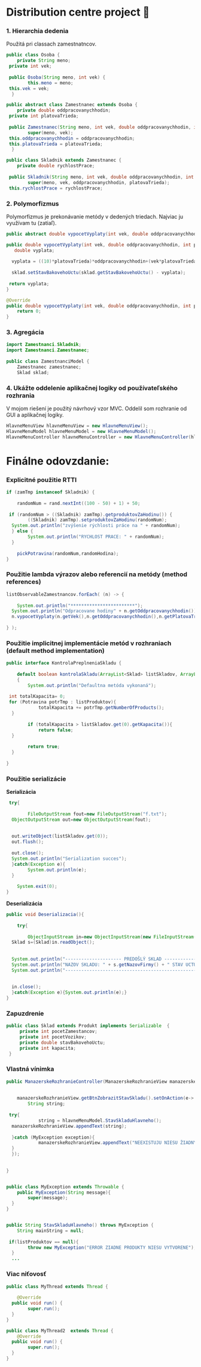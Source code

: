 
# Distribution centre project 🛒


 
### 1. Hierarchia dedenia
 Použitá pri classach zamestnatncov.
```java
public class Osoba {  
    private String meno;  
 private int vek;  
  
 public Osoba(String meno, int vek) {  
        this.meno = meno;  
 this.vek = vek;  
  }
```

```java
public abstract class Zamestnanec extends Osoba {  
    private double oddpracovanychhodin;  
 private int platovaTrieda;  
  
 public Zamestnanec(String meno, int vek, double oddpracovanychhodin, int platovaTrieda) {  
        super(meno, vek);  
 this.oddpracovanychhodin = oddpracovanychhodin;  
 this.platovaTrieda = platovaTrieda;  
  }
```

```java
public class Skladnik extends Zamestnanec {  
    private double rychlostPrace;  
  
 public Skladnik(String meno, int vek, double oddpracovanychhodin, int platovaTrieda, double rychlostPrace) {  
        super(meno, vek, oddpracovanychhodin, platovaTrieda);  
 this.rychlostPrace = rychlostPrace;
```

	
### 2. Polymorfizmus
Polymorfizmus je prekonávanie metódy v dedených triedach.
Najviac ju využívam tu (zatiaľ).

```java
public abstract double vypocetVyplaty(int vek, double oddpracovanychhodin, int platovaTrieda, Sklad sklad);
```
```java
public double vypocetVyplaty(int vek, double oddpracovanychhodin, int platovaTrieda, Sklad sklad) {  
   double vyplata;  
    
  vyplata = ((10)*platovaTrieda)*oddpracovanychhodin+(vek*platovaTrieda);  
  
  sklad.setStavBakovehoUctu(sklad.getStavBakovehoUctu() - vyplata);  
   
 return vyplata;  
}

```

```java
@Override  
public double vypocetVyplaty(int vek, double oddpracovanychhodin, int platovaTrieda,Sklad sklad) {  
    return 0;  
}
```




###  3. Agregácia


```java
import Zamestnanci.Skladnik;  
import Zamestnanci.Zamestnanec;    
  
public class ZamestnanciModel {  
    Zamestnanec zamestnanec;  
	Sklad sklad;
```
### 4. Ukážte oddelenie aplikačnej logiky od používateľského rozhrania
V mojom riešení je použitý návrhový vzor MVC. Oddelil som rozhranie od GUI a aplikačnej logiky.

```java
HlavneMenuView hlavneMenuView = new HlavneMenuView();  
HlavneMenuModel hlavneMenuModel = new HlavneMenuModel();  
HlavneMenuController hlavneMenuController = new HlavneMenuController(hlavneMenuView,hlavneMenuModel,zamestnanciView,spravaZamestnancovView,window);
```

# Finálne odovzdanie: 

### Explicitné použitie RTTI

```java
if (zamTmp instanceof Skladnik) {  
  
    randomNum = rand.nextInt((100 - 50) + 1) + 50;  
  
 if (randomNum > ((Skladnik) zamTmp).getproduktovZaHodinu()) {  
        ((Skladnik) zamTmp).setproduktovZaHodinu(randomNum);  
  System.out.println("zvýšenie rýchlosti práce na " + randomNum);  
  } else {  
        System.out.println("RYCHLOST PRACE: " + randomNum);  
  }  
  
    pickPotravina(randomNum,randomHodina);  
}
```
### Použitie lambda výrazov alebo referencií na metódy (method references)

```java
listObservableZamestnancov.forEach( (n) -> {  
  
    System.out.println("************************");  
  System.out.println("Odpracovane hodiny" + n.getOddpracovanychhodin());  
  n.vypocetVyplaty(n.getVek(),n.getOddpracovanychhodin(),n.getPlatovaTrieda(), listSkladov.get(0));  
  
} );
```

### Použitie implicitnej implementácie metód v rozhraniach (default method implementation)

```java
public interface KontrolaPreplneniaSkladu {  
  
    default boolean kontrolaSkladu(ArrayList<Sklad> listSkladov, ArrayList<Potravina> listProduktov )  
    {  
        System.out.println("Defaultna metóda vykonaná");  
  
 int totalKapacita= 0;  
 for (Potravina potrTmp : listProduktov){  
            totalKapacita += potrTmp.getNumberOfProducts();  
  }  
  
        if (totalKapacita > listSkladov.get(0).getKapacita()){  
            return false;  
  }  
  
        return true;  
  }  
  
}
```

### Použitie serializácie

**Serializácia**

```java
 try{  
  
        FileOutputStream fout=new FileOutputStream("f.txt");  
  ObjectOutputStream out=new ObjectOutputStream(fout);  
  
  
  out.writeObject(listSkladov.get(0));  
  out.flush();  
  
  out.close();  
  System.out.println("Serialization succes");  
  }catch(Exception e){  
        System.out.println(e);  
  }  
  
    System.exit(0);  
}
```
**Deserializácia**

```java
public void Deserializacia(){  
  
    try{  
  
        ObjectInputStream in=new ObjectInputStream(new FileInputStream("f.txt"));  
  Sklad s=(Sklad)in.readObject();  
  
  
  System.out.println("--------------------- PREDOŠLÝ SKLAD ------------------------------");  
  System.out.println("NAZOV SKLADU: " + s.getNazovFirmy() + " STAV UCTU: " + s.getStavBakovehoUctu() + " ZAMESTNANCI: " + s.getPocetZamestancov() );  
  System.out.println("-------------------------------------------------------------------");  
  
  
  in.close();  
  }catch(Exception e){System.out.println(e);}  
}
```

### Zapuzdrenie

```java
public class Sklad extends Produkt implements Serializable  {  
	 private int pocetZamestancov;  
	 private int pocetVozikov;  
	 private double stavBakovehoUctu;  
	 private int kapacita;
 }
```
### Vlastná vínimka

```java
public ManazerskeRozhranieController(ManazerskeRozhranieView manazerskeRozhranieView, HlavneMenuModel hlavneMenuModel) {  
  
  
    manazerskeRozhranieView.getBtnZobrazitStavSkladu().setOnAction(e-> {  
        String string;  
  
 try{  
            string = hlavneMenuModel.StavSkladuHlavneho();  
  manazerskeRozhranieView.appendText(string);  
  
  }catch (MyException exception){  
            manazerskeRozhranieView.appendText("NEEXISTUJU NIESU ŽIADNY ZAMESTNATNCI");  
  }  
  });  
  
  
}
```
```java

public class MyException extends Throwable {  
    public MyException(String message){  
        super(message);  
  }  
}
```
```java

public String StavSkladuHlavneho() throws MyException {  
    String mainString = null;  
  
 if(listProduktov == null){  
        throw new MyException("ERROR ZIADNE PRODUKTY NIESU VYTVORENE");  
  }
  ...
```
### Viac niťovosť 

```java
public class MyThread extends Thread {  
  
    @Override  
  public void run() {  
        super.run();  
  }  
}
```
```java
public class MyThread2  extends Thread {  
    @Override  
  public void run() {  
        super.run();  
  }  
}
```


